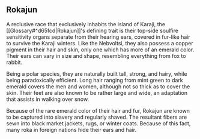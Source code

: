 ## Rokajun
A reclusive race that exclusively inhabits the island of Karaji, the [[Glossary#^d65fcd|Rokajun]]'s defining trait is their top-side soulfire sensitivity organs separate from their hearing ears, covered in fur-like hair to survive the Karaji winters. Like the Nebvoltsi, they also possess a copper pigment in their hair and skin, only one which has more of an emerald color. Their ears can vary in size and shape, resembling everything from fox to rabbit.  

Being a polar species, they are naturally built tall, strong, and hairy, while being paradoxically efficient. Long hair ranging from mint green to dark emerald covers the men and women, although not so thick as to cover the skin. Their feet are also known to be rather large and wide, an adaptation that assists in walking over snow.  

Because of the rare emerald color of their hair and fur, Rokajun are known to be captured into slavery and regularly shaved. The resultant fibers are sewn into black market jackets, rugs, or winter coats. Because of this fact, many roka in foreign nations hide their ears and hair.
